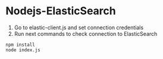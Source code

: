 # Nodejs-ElasticSearch

1. Go to elastic-client.js and set connection credentials
2. Run next commands to check connection to ElasticSearch
```
npm install
node index.js
```